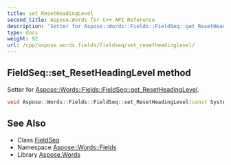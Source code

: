 ```yaml
---
title: set_ResetHeadingLevel
second_title: Aspose.Words for C++ API Reference
description: 'Setter for Aspose::Words::Fields::FieldSeq::get_ResetHeadingLevel.'
type: docs
weight: 92
url: /cpp/aspose.words.fields/fieldseq/set_resetheadinglevel/
---
```

## FieldSeq::set_ResetHeadingLevel method


Setter for [Aspose::Words::Fields::FieldSeq::get_ResetHeadingLevel](../get_resetheadinglevel/).

```cpp
void Aspose::Words::Fields::FieldSeq::set_ResetHeadingLevel(const System::String &value)
```

## See Also

* Class [FieldSeq](../)
* Namespace [Aspose::Words::Fields](../../)
* Library [Aspose.Words](../../../)
